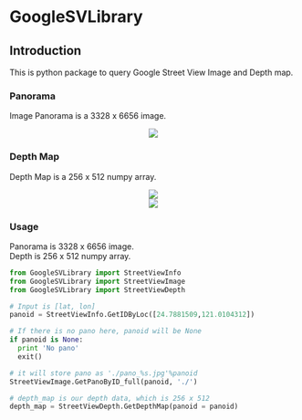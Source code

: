 # GoogleSVLibrary
## Introduction
This is python package to query Google Street View Image and Depth map.

### Panorama
Image Panorama is a 3328 x 6656 image.
<center><img src="src/pano.jpg"></center>

### Depth Map
Depth Map is a 256 x 512 numpy array.
<center><img src="src/image.jpg"></center>
<center><img src="src/depth.png"></center>

### Usage
Panorama is 3328 x 6656 image. <br>
Depth is 256 x 512 numpy array.

```python
from GoogleSVLibrary import StreetViewInfo
from GoogleSVLibrary import StreetViewImage
from GoogleSVLibrary import StreetViewDepth

# Input is [lat, lon]
panoid = StreetViewInfo.GetIDByLoc([24.7881509,121.0104312]) 

# If there is no pano here, panoid will be None
if panoid is None: 
  print 'No pano'
  exit()

# it will store pano as './pano_%s.jpg'%panoid
StreetViewImage.GetPanoByID_full(panoid, './')

# depth_map is our depth data, which is 256 x 512
depth_map = StreetViewDepth.GetDepthMap(panoid = panoid) 
```

